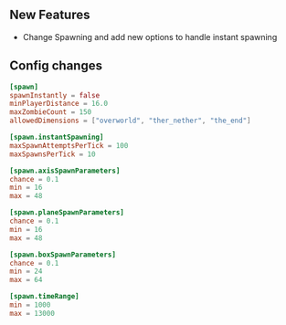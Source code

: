## New Features

- Change Spawning and add new options to handle instant spawning


## Config changes

```toml
[spawn]
spawnInstantly = false
minPlayerDistance = 16.0
maxZombieCount = 150
allowedDimensions = ["overworld", "ther_nether", "the_end"]

[spawn.instantSpawning]
maxSpawnAttemptsPerTick = 100
maxSpawnsPerTick = 10

[spawn.axisSpawnParameters]
chance = 0.1
min = 16
max = 48

[spawn.planeSpawnParameters]
chance = 0.1
min = 16
max = 48

[spawn.boxSpawnParameters]
chance = 0.1
min = 24
max = 64

[spawn.timeRange]
min = 1000
max = 13000
```
